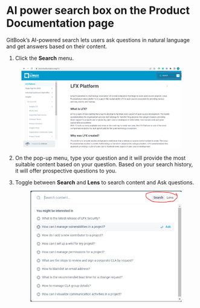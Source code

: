 # AI power search box on the Product Documentation page

GitBook’s AI-powered search lets users ask questions in natural language and get answers based on their content.

1. Click the **Search** menu.

<figure><img src=".gitbook/assets/image (1) (1).png" alt=""><figcaption></figcaption></figure>

2. On the pop-up menu, type your question and it will provide the most suitable content based on your question. Based on your search history, it will offer prospective questions to you.
3.  Toggle between **Search** and **Lens** to search content and Ask questions.

    <figure><img src=".gitbook/assets/image.png" alt=""><figcaption></figcaption></figure>
